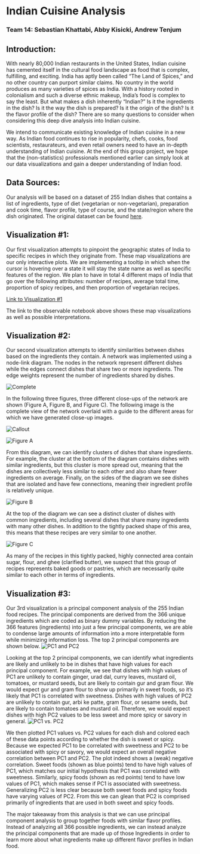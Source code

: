 # Indian Cuisine Analysis 
### Team 14: Sebastian Khattabi, Abby Kisicki, Andrew Tenjum

## Introduction: 
With nearly 80,000 Indian restaurants in the United States, Indian cuisine has cemented itself in the cultural food landscape as food that is complex, fulfilling, and exciting. India has aptly been called “The Land of Spices,” and no other country can purport similar claims. No country in the world produces as many varieties of spices as India. With a history rooted in colonialism and such a diverse ethnic makeup, India’s food is complex to say the least. But what makes a dish inherently “Indian?” Is it the ingredients in the dish? Is it the way the dish is prepared? Is it the origin of the dish? Is it the flavor profile of the dish? There are so many questions to consider when considering this deep dive analysis into Indian cuisine. 
 
We intend to communicate existing knowledge of Indian cuisine in a new way. As Indian food continues to rise in popularity, chefs, cooks, food scientists, restaurateurs, and even retail owners need to have an in-depth understanding of Indian cuisine. At the end of this group project, we hope that the (non-statistics) professionals mentioned earlier can simply look at our data visualizations and gain a deeper understanding of Indian food.

## Data Sources: 
Our analysis will be based on a dataset of 255 Indian dishes that contains a list of ingredients, type of diet (vegetarian or non-vegetarian), preparation and cook time, flavor profile, type of course, and the state/region where the dish originated. The original dataset can be found [here](https://www.kaggle.com/nehaprabhavalkar/indian-food-101). 

## Visualization #1:

Our first visualization attempts to pinpoint the geographic states of India to specific recipes in which they originate from. These map visualizations are our only interactive plots. We are implementing a tooltip in which when the cursor is hovering over a state it will stay the state name as well as specific features of the region. We plan to have in total 4 different maps of India that go over the following attributes: number of recipes, average total time, proportion of spicy recipes, and then proportion of vegetarian recipes.

[Link to Visualization #1](https://observablehq.com/@seabass394/indian-recipes-map)

The link to the observable notebook above shows these map visualizations as well as possible interpretations. 

## Visualization #2:

Our second visualization attempts to identify similarities between dishes based on the ingredients they contain. A network was implemented using a node-link diagram. The nodes in the network represent different dishes while the edges connect dishes that share two or more ingredients. The edge weights represent the number of ingredients shared by dishes. 

![Complete](https://user-images.githubusercontent.com/83096602/117522501-6bd5a800-af79-11eb-92aa-6145e991e324.png)

In the following three figures, three different close-ups of the network are shown (Figure A, Figure B, and Figure C). The following image is the complete view of the network overlaid with a guide to the different areas for which we have generated close-up images.

![Callout](https://user-images.githubusercontent.com/83096602/117522507-77c16a00-af79-11eb-8ba9-77644b2b39ed.png)

![Figure A](https://user-images.githubusercontent.com/83096602/117522509-7c861e00-af79-11eb-8a45-8bb52d4558f8.png)

From this diagram, we can identify clusters of dishes that share ingredients. For example, the cluster at the bottom of the diagram contains dishes with similar ingredients, but this cluster is more spread out, meaning that the dishes are collectively less similar to each other and also share fewer ingredients on average. Finally, on the sides of the diagram we see dishes that are isolated and have few connections, meaning their ingredient profile is relatively unique. 

![Figure B](https://user-images.githubusercontent.com/83096602/117522510-827bff00-af79-11eb-9c9f-e7bf2887396c.png)

At the top of the diagram we can see a distinct cluster of dishes with common ingredients, including several dishes that share many ingredients with many other dishes. In addition to the tightly packed shape of this area, this means that these recipes are very similar to one another. 

![Figure C](https://user-images.githubusercontent.com/83096602/117522512-86a81c80-af79-11eb-9e4f-391b9b9d43c7.png)

As many of the recipes in this tightly packed, highly connected area contain sugar, flour, and ghee (clarified butter), we suspect that this group of recipes represents baked goods or pastries, which are necessarily quite similar to each other in terms of ingredients.


## Visualization #3:

Our 3rd visualization is a principal component analysis of the 255 Indian food recipes. The principal components are derived from the 366 unique ingredients which are coded as binary dummy variables. By reducing the 366 features (ingredients) into just a few principal components, we are able to condense large amounts of information into a more interpretable form while minimizing information loss. The top 2 principal components are shown below.
![PC1 and PC2](https://user-images.githubusercontent.com/83096602/117506860-e38cde00-af4b-11eb-90ff-633f31971088.png)

Looking at the top 2 principal components, we can identify what ingredients are likely and unlikely to be in dishes that have high values for each principal component. For example, we see that dishes with high values of PC1 are unlikely to contain ginger, urad dal, curry leaves, mustard oil, tomatoes, or mustard seeds, but are likely to contain gur and gram flour. We would expect gur and gram flour to show up primarily in sweet foods, so it’s likely that PC1 is correlated with sweetness. Dishes with high values of PC2 are unlikely to contain gur, arbi ke patte, gram flour, or sesame seeds, but are likely to contain tomatoes and mustard oil. Therefore, we would expect dishes with high PC2 values to be less sweet and more spicy or savory in general.
![PC1 vs. PC2](https://user-images.githubusercontent.com/83096602/117508991-171d3780-af4f-11eb-9d0c-ebfde1bb4741.png)

We then plotted PC1 values vs. PC2 values for each dish and colored each of these data points according to whether the dish is sweet or spicy. Because we expected PC1 to be correlated with sweetness and PC2 to be associated with spicy or savory, we would expect an overall negative correlation between PC1 and PC2. The plot indeed shows a (weak) negative correlation. Sweet foods (shown as blue points) tend to have high values of PC1, which matches our initial hypothesis that PC1 was correlated with sweetness. Similarly, spicy foods (shown as red points) tend to have low values of PC1, which makes sense if PC1 is associated with sweetness. Generalizing PC2 is less clear because both sweet foods and spicy foods have varying values of PC2. From this we can glean that PC2 is comprised primarily of ingredients that are used in both sweet and spicy foods.

The major takeaway from this analysis is that we can use principal component analysis 
to group together foods with similar flavor profiles. Instead of analyzing all 366 possible
ingredients, we can instead analyze the principal components that are made up of those 
Ingredients in order to learn more about what ingredients make up different flavor profiles in Indian food.
